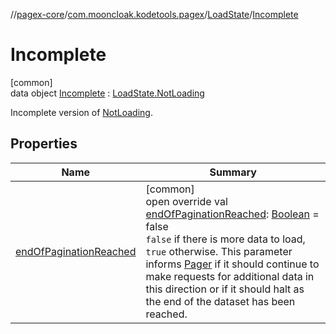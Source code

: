 //[pagex-core](../../../../index.md)/[com.mooncloak.kodetools.pagex](../../index.md)/[LoadState](../index.md)/[Incomplete](index.md)

# Incomplete

[common]\
data object [Incomplete](index.md) : [LoadState.NotLoading](../-not-loading/index.md)

Incomplete version of [NotLoading](../-not-loading/index.md).

## Properties

| Name | Summary |
|---|---|
| [endOfPaginationReached](end-of-pagination-reached.md) | [common]<br>open override val [endOfPaginationReached](end-of-pagination-reached.md): [Boolean](https://kotlinlang.org/api/latest/jvm/stdlib/kotlin/-boolean/index.html) = false<br>`false` if there is more data to load, `true` otherwise. This parameter informs [Pager](../../-pager/index.md) if it should continue to make requests for additional data in this direction or if it should halt as the end of the dataset has been reached. |
